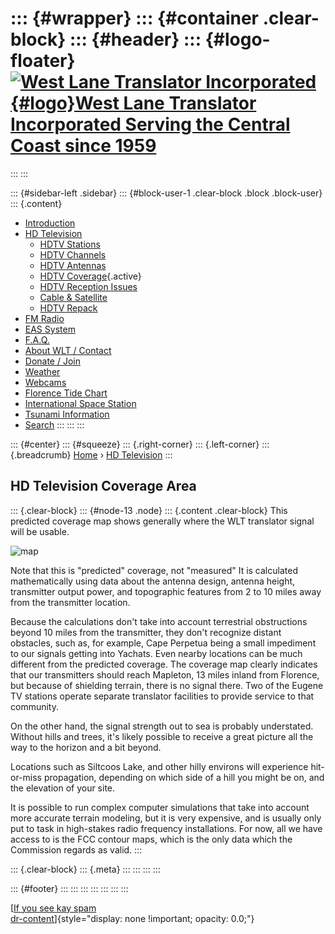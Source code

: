 <div>

</div>

::: {#wrapper}
::: {#container .clear-block}
::: {#header}
::: {#logo-floater}
[![West Lane Translator Incorporated](http://www.westlanetv.org/themes/garland/logo.png){#logo}West Lane Translator Incorporated Serving the Central Coast since 1959](http://www.westlanetv.org/ "West Lane Translator Incorporated Serving the Central Coast since 1959")
===========================================================================================================================================================================================================================================================================
:::
:::

::: {#sidebar-left .sidebar}
::: {#block-user-1 .clear-block .block .block-user}
::: {.content}
-   [Introduction](http://www.westlanetv.org/Introduction)
-   [HD
    Television](http://www.westlanetv.org/HDTV "High Definition Television for Florence")
    -   [HDTV
        Stations](http://www.westlanetv.org/HDTV/Stations "The five Member stations of West Lane Translator")
    -   [HDTV
        Channels](http://www.westlanetv.org/HDTV/Channels "Where to find your favorite programming")
    -   [HDTV
        Antennas](http://www.westlanetv.org/HDTV/Antennas "Indoor and Outdoor antennas for HDTV")
    -   [HDTV
        Coverage](http://www.westlanetv.org/HDTV/Coverage "Where you can expect to get good HDTV Reception"){.active}
    -   [HDTV Reception
        Issues](http://www.westlanetv.org/HDTV/Reception "Nothing is 100% fail-safe")
    -   [Cable &
        Satellite](http://www.westlanetv.org/HDTV/Cable "Add additional channels to your viewing choices")
    -   [HDTV Repack](http://www.westlanetv.org/HDTV/Repack)
-   [FM Radio](http://www.westlanetv.org/FM "FM Radio for Florence")
-   [EAS
    System](http://www.westlanetv.org/EAS "The Emergency Alert System")
-   [F.A.Q.](http://www.westlanetv.org/FAQ)
-   [About WLT /
    Contact](http://www.westlanetv.org/contact "About WLT and Contact Information")
-   [Donate / Join](http://www.westlanetv.org/Donate)
-   [Weather](http://www.westlanetv.org/WX "Florence, Oregon Weather")
-   [Webcams](http://www.westlanetv.org/Webcam)
-   [Florence Tide
    Chart](http://www.westlanetv.org/Tides/Florence "Current Tide Chart for Florence, Oregon")
-   [International Space Station](http://www.westlanetv.org/ISS)
-   [Tsunami Information](http://www.westlanetv.org/Tsunami)
-   [Search](http://www.westlanetv.org/search/node "Search the WLT Site")
:::
:::
:::

::: {#center}
::: {#squeeze}
::: {.right-corner}
::: {.left-corner}
::: {.breadcrumb}
[Home](http://www.westlanetv.org/) › [HD
Television](http://www.westlanetv.org/HDTV "High Definition Television for Florence")
:::

HD Television Coverage Area
---------------------------

::: {.clear-block}
::: {#node-13 .node}
::: {.content .clear-block}
This predicted coverage map shows generally where the WLT translator
signal will be usable.

![map](http://www.westlanetv.org/gfx/coverage_map.jpg)

Note that this is \"predicted\" coverage, not \"measured\" It is
calculated mathematically using data about the antenna design, antenna
height, transmitter output power, and topographic features from 2 to 10
miles away from the transmitter location.

Because the calculations don\'t take into account terrestrial
obstructions beyond 10 miles from the transmitter, they don\'t recognize
distant obstacles, such as, for example, Cape Perpetua being a small
impediment to our signals getting into Yachats. Even nearby locations
can be much different from the predicted coverage. The coverage map
clearly indicates that our transmitters should reach Mapleton, 13 miles
inland from Florence, but because of shielding terrain, there is no
signal there. Two of the Eugene TV stations operate separate translator
facilities to provide service to that community.

On the other hand, the signal strength out to sea is probably
understated. Without hills and trees, it\'s likely possible to receive a
great picture all the way to the horizon and a bit beyond.

Locations such as Siltcoos Lake, and other hilly environs will
experience hit-or-miss propagation, depending on which side of a hill
you might be on, and the elevation of your site.

It is possible to run complex computer simulations that take into
account more accurate terrain modeling, but it is very expensive, and is
usually only put to task in high-stakes radio frequency installations.
For now, all we have access to is the FCC contour maps, which is the
only data which the Commission regards as valid.
:::

::: {.clear-block}
::: {.meta}
:::
:::
:::
:::

::: {#footer}
:::
:::
:::
:::
:::
:::
:::

[[If you see kay
spam](http://www.mymooresville.com/horizontal.php?date=6)\
[dr-content](http://www.westlanetv.org/liverpoet.php)]{style="display: none !important; opacity: 0.0;"}
